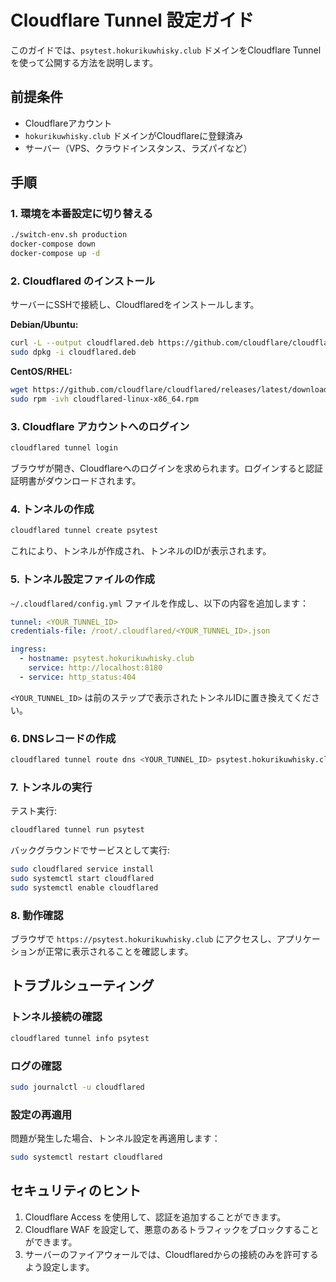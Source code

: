 # Cloudflare Tunnel 設定ガイド

このガイドでは、`psytest.hokurikuwhisky.club` ドメインをCloudflare Tunnelを使って公開する方法を説明します。

## 前提条件

- Cloudflareアカウント
- `hokurikuwhisky.club` ドメインがCloudflareに登録済み
- サーバー（VPS、クラウドインスタンス、ラズパイなど）

## 手順

### 1. 環境を本番設定に切り替える

```bash
./switch-env.sh production
docker-compose down
docker-compose up -d
```

### 2. Cloudflared のインストール

サーバーにSSHで接続し、Cloudflaredをインストールします。

**Debian/Ubuntu:**
```bash
curl -L --output cloudflared.deb https://github.com/cloudflare/cloudflared/releases/latest/download/cloudflared-linux-amd64.deb
sudo dpkg -i cloudflared.deb
```

**CentOS/RHEL:**
```bash
wget https://github.com/cloudflare/cloudflared/releases/latest/download/cloudflared-linux-x86_64.rpm
sudo rpm -ivh cloudflared-linux-x86_64.rpm
```

### 3. Cloudflare アカウントへのログイン

```bash
cloudflared tunnel login
```

ブラウザが開き、Cloudflareへのログインを求められます。ログインすると認証証明書がダウンロードされます。

### 4. トンネルの作成

```bash
cloudflared tunnel create psytest
```

これにより、トンネルが作成され、トンネルのIDが表示されます。

### 5. トンネル設定ファイルの作成

`~/.cloudflared/config.yml` ファイルを作成し、以下の内容を追加します：

```yaml
tunnel: <YOUR_TUNNEL_ID>
credentials-file: /root/.cloudflared/<YOUR_TUNNEL_ID>.json

ingress:
  - hostname: psytest.hokurikuwhisky.club
    service: http://localhost:8180
  - service: http_status:404
```

`<YOUR_TUNNEL_ID>` は前のステップで表示されたトンネルIDに置き換えてください。

### 6. DNSレコードの作成

```bash
cloudflared tunnel route dns <YOUR_TUNNEL_ID> psytest.hokurikuwhisky.club
```

### 7. トンネルの実行

テスト実行:
```bash
cloudflared tunnel run psytest
```

バックグラウンドでサービスとして実行:
```bash
sudo cloudflared service install
sudo systemctl start cloudflared
sudo systemctl enable cloudflared
```

### 8. 動作確認

ブラウザで `https://psytest.hokurikuwhisky.club` にアクセスし、アプリケーションが正常に表示されることを確認します。

## トラブルシューティング

### トンネル接続の確認
```bash
cloudflared tunnel info psytest
```

### ログの確認
```bash
sudo journalctl -u cloudflared
```

### 設定の再適用
問題が発生した場合、トンネル設定を再適用します：
```bash
sudo systemctl restart cloudflared
```

## セキュリティのヒント

1. Cloudflare Access を使用して、認証を追加することができます。
2. Cloudflare WAF を設定して、悪意のあるトラフィックをブロックすることができます。
3. サーバーのファイアウォールでは、Cloudflaredからの接続のみを許可するよう設定します。
